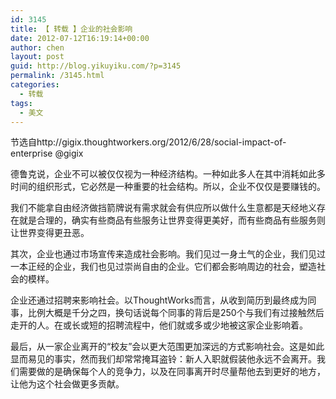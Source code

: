 ```yaml
---
id: 3145
title: 【 转载 】企业的社会影响
date: 2012-07-12T16:19:14+00:00
author: chen
layout: post
guid: http://blog.yikuyiku.com/?p=3145
permalink: /3145.html
categories:
  - 转载
tags:
  - 美文
---
```

节选自http://gigix.thoughtworkers.org/2012/6/28/social-impact-of-enterprise @gigix

德鲁克说，企业不可以被仅仅视为一种经济结构。一种如此多人在其中消耗如此多时间的组织形式，它必然是一种重要的社会结构。所以，企业不仅仅是要赚钱的。

我们不能拿自由经济做挡箭牌说有需求就会有供应所以做什么生意都是天经地义存在就是合理的，确实有些商品有些服务让世界变得更美好，而有些商品有些服务则让世界变得更丑恶。

其次，企业也通过市场宣传来造成社会影响。我们见过一身土气的企业，我们见过一本正经的企业，我们也见过崇尚自由的企业。它们都会影响周边的社会，塑造社会的模样。

企业还通过招聘来影响社会。以ThoughtWorks而言，从收到简历到最终成为同事，比例大概是千分之四，换句话说每个同事的背后是250个与我们有过接触然后走开的人。在或长或短的招聘流程中，他们就或多或少地被这家企业影响着。

最后，从一家企业离开的“校友”会以更大范围更加深远的方式影响社会。这是如此显而易见的事实，然而我们却常常掩耳盗铃：新人入职就假装他永远不会离开。我们需要做的是确保每个人的竞争力，以及在同事离开时尽量帮他去到更好的地方，让他为这个社会做更多贡献。